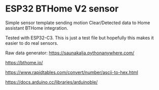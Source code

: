# ESP32 BTHome V2 sensor

Simple sensor template sending motion Clear/Detected data to Home assistant BTHome integration.

Tested with ESP32-C3. This is just a test file but hopefully this makes it easier to do real sensors.

Raw data generator: https://saunakalja.pythonanywhere.com/

https://bthome.io/

https://www.rapidtables.com/convert/number/ascii-to-hex.html

https://docs.arduino.cc/libraries/arduinoble/

